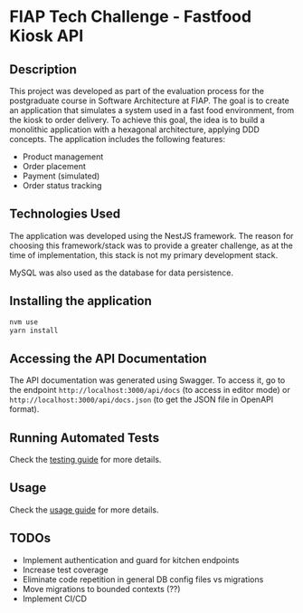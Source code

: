 # FIAP Tech Challenge - Fastfood Kiosk API

## Description

This project was developed as part of the evaluation process for the postgraduate course in Software Architecture at FIAP. The goal is to create an application that simulates a system used in a fast food environment, from the kiosk to order delivery. To achieve this goal, the idea is to build a monolithic application with a hexagonal architecture, applying DDD concepts. The application includes the following features:

- Product management
- Order placement
- Payment (simulated)
- Order status tracking

## Technologies Used

The application was developed using the NestJS framework. The reason for choosing this framework/stack was to provide a greater challenge, as at the time of implementation, this stack is not my primary development stack.

MySQL was also used as the database for data persistence.

## Installing the application

```bash
nvm use
yarn install
```

## Accessing the API Documentation

The API documentation was generated using Swagger. To access it, go to the endpoint `http://localhost:3000/api/docs` (to access in editor mode) or `http://localhost:3000/api/docs.json` (to get the JSON file in OpenAPI format).

## Running Automated Tests

Check the [testing guide](docs/testing.md) for more details.

## Usage

Check the [usage guide](docs/usage.md) for more details.

## TODOs

- Implement authentication and guard for kitchen endpoints
- Increase test coverage
- Eliminate code repetition in general DB config files vs migrations
- Move migrations to bounded contexts (??)
- Implement CI/CD
